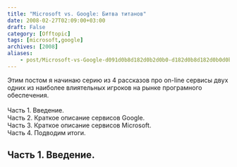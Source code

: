 ```yaml
---
title: "Microsoft vs. Google: Битва титанов"
date: 2008-02-27T02:09:00+03:00
draft: False
category: [Offtopic]
tags: [microsoft,google]
archives: [2008]
aliases:
    - post/Microsoft-vs-Google-d091d0b8d182d0b2d0b0-d182d0b8d182d0b0d0bdd0bed0b2.aspx
---
```




Этим постом я начинаю серию из 4 рассказов про on-line сервисы двух одних из наиболее влиятельных игроков на рынке програмного обеспечения. <br />
<br />
Часть 1. Введение.<br />
Часть 2. Краткое описание сервисов Google.<br />
Часть 3. Краткое описание сервисов Microsoft.<br />
Часть 4. Подводим итоги.<br />


## Часть 1. Введение.

